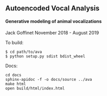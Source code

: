 ## Autoencoded Vocal Analysis
#### Generative modeling of animal vocalizations

Jack Goffinet
November 2018 - August 2019

To build:
```
$ cd path/to/ava
$ python setup.py sdist bdist_wheel
```

Docs:
```
cd docs
sphinx-apidoc -f -o docs/source ../ava
make html
open build/html/index.html
```
